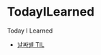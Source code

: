 # TodayILearned
Today I Learned

- [날짜별 TIL](https://github.com/sio2whocodes/TodayILearned/blob/main/Dates.md)
